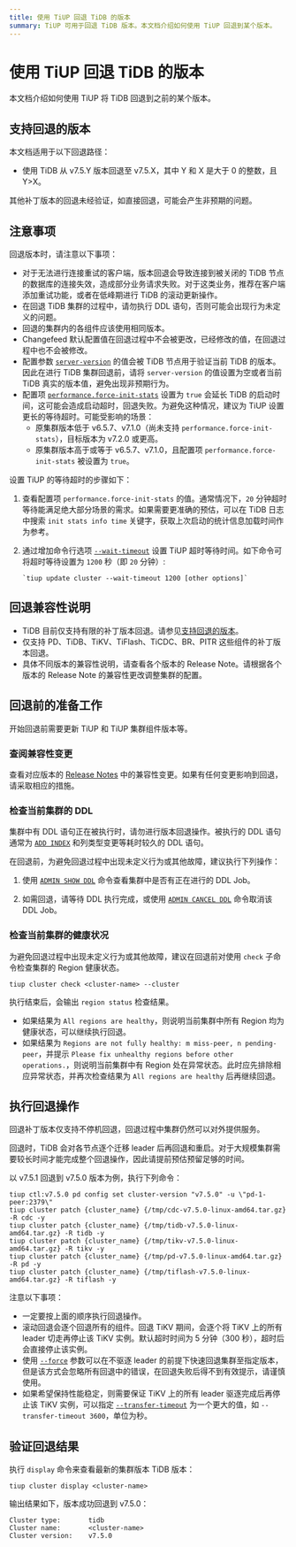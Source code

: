 ```yaml
---
title: 使用 TiUP 回退 TiDB 的版本
summary: TiUP 可用于回退 TiDB 版本。本文档介绍如何使用 TiUP 回退到某个版本。
---
```


# 使用 TiUP 回退 TiDB 的版本

本文档介绍如何使用 TiUP 将 TiDB 回退到之前的某个版本。

## 支持回退的版本

本文档适用于以下回退路径：

- 使用 TiDB 从 v7.5.Y 版本回退至 v7.5.X，其中 Y 和 X 是大于 0 的整数，且 Y>X。

其他补丁版本的回退未经验证，如直接回退，可能会产生非预期的问题。

## 注意事项


回退版本时，请注意以下事项：

- 对于无法进行连接重试的客户端，版本回退会导致连接到被关闭的 TiDB 节点的数据库的连接失效，造成部分业务请求失败。对于这类业务，推荐在客户端添加重试功能，或者在低峰期进行 TiDB 的滚动更新操作。
- 在回退 TiDB 集群的过程中，请勿执行 DDL 语句，否则可能会出现行为未定义的问题。
- 回退的集群内的各组件应该使用相同版本。 
- Changefeed 默认配置值在回退过程中不会被更改，已经修改的值，在回退过程中也不会被修改。
- 配置参数 [`server-version`](/tidb-configuration-file.md#server-version) 的值会被 TiDB 节点用于验证当前 TiDB 的版本。因此在进行 TiDB 集群回退前，请将 `server-version` 的值设置为空或者当前 TiDB 真实的版本值，避免出现非预期行为。
- 配置项 [`performance.force-init-stats`](/tidb-configuration-file.md#force-init-stats-从-v657-和-v710-版本开始引入) 设置为 `true` 会延长 TiDB 的启动时间，这可能会造成启动超时，回退失败。为避免这种情况，建议为 TiUP 设置更长的等待超时。可能受影响的场景：
    - 原集群版本低于 v6.5.7、v7.1.0（尚未支持 `performance.force-init-stats`），目标版本为 v7.2.0 或更高。
    - 原集群版本高于或等于 v6.5.7、v7.1.0，且配置项 `performance.force-init-stats` 被设置为 `true`。

设置 TiUP 的等待超时的步骤如下：

1. 查看配置项 `performance.force-init-stats` 的值。通常情况下，`20` 分钟超时等待能满足绝大部分场景的需求。如果需要更准确的预估，可以在 TiDB 日志中搜索 `init stats info time` 关键字，获取上次启动的统计信息加载时间作为参考。
 
2. 通过增加命令行选项 [`--wait-timeout`](/tiup/tiup-component-dm.md#--wait-timeoutuint默认-120) 设置 TiUP 超时等待时间。如下命令可将超时等待设置为 `1200` 秒（即 `20` 分钟）:
 
    ```shell
    `tiup update cluster --wait-timeout 1200 [other options]`
    ```

## 回退兼容性说明

- TiDB 目前仅支持有限的补丁版本回退。请参见[支持回退的版本](#支持回退的版本)。
- 仅支持 PD、TiDB、TiKV、TiFlash、TiCDC、BR、PITR 这些组件的补丁版本回退。
- 具体不同版本的兼容性说明，请查看各个版本的 Release Note。请根据各个版本的 Release Note 的兼容性更改调整集群的配置。

## 回退前的准备工作

开始回退前需要更新 TiUP 和 TiUP 集群组件版本等。

### 查阅兼容性变更

查看对应版本的 [Release Notes](/releases/release-notes.md) 中的兼容性变更。如果有任何变更影响到回退，请采取相应的措施。

### 检查当前集群的 DDL

集群中有 DDL 语句正在被执行时，请勿进行版本回退操作。被执行的 DDL 语句通常为 [`ADD INDEX`](/sql-statements/sql-statement-add-index.md) 和列类型变更等耗时较久的 DDL 语句。

在回退前，为避免回退过程中出现未定义行为或其他故障，建议执行下列操作：

1. 使用 [`ADMIN SHOW DDL`](/sql-statements/sql-statement-admin-show-ddl.md) 命令查看集群中是否有正在进行的 DDL Job。

2. 如需回退，请等待 DDL 执行完成，或使用 [`ADMIN CANCEL DDL`](/sql-statements/sql-statement-admin-cancel-ddl.md) 命令取消该 DDL Job。

### 检查当前集群的健康状况

为避免回退过程中出现未定义行为或其他故障，建议在回退前对使用 `check` 子命令检查集群的 Region 健康状态。

```shell
tiup cluster check <cluster-name> --cluster
```

执行结束后，会输出 `region status` 检查结果。

- 如果结果为 `All regions are healthy`，则说明当前集群中所有 Region 均为健康状态，可以继续执行回退。
- 如果结果为 `Regions are not fully healthy: m miss-peer, n pending-peer`，并提示 `Please fix unhealthy regions before other operations.`，则说明当前集群中有 Region 处在异常状态。此时应先排除相应异常状态，并再次检查结果为 `All regions are healthy` 后再继续回退。

## 执行回退操作

回退补丁版本仅支持不停机回退，回退过程中集群仍然可以对外提供服务。

回退时，TiDB 会对各节点逐个迁移 leader 后再回退和重启。对于大规模集群需要较长时间才能完成整个回退操作，因此请提前预估预留足够的时间。

以 v7.5.1 回退到 v7.5.0 版本为例，执行下列命令：

```shell
tiup ctl:v7.5.0 pd config set cluster-version "v7.5.0" -u \"pd-1-peer:2379\"
tiup cluster patch {cluster_name} {/tmp/cdc-v7.5.0-linux-amd64.tar.gz} -R cdc -y
tiup cluster patch {cluster_name} {/tmp/tidb-v7.5.0-linux-amd64.tar.gz} -R tidb -y
tiup cluster patch {cluster_name} {/tmp/tikv-v7.5.0-linux-amd64.tar.gz} -R tikv -y
tiup cluster patch {cluster_name} {/tmp/pd-v7.5.0-linux-amd64.tar.gz} -R pd -y
tiup cluster patch {cluster_name} {/tmp/tiflash-v7.5.0-linux-amd64.tar.gz} -R tiflash -y
```

注意以下事项：

- 一定要按上面的顺序执行回退操作。
- 滚动回退会逐个回退所有的组件。回退 TiKV 期间，会逐个将 TiKV 上的所有 leader 切走再停止该 TiKV 实例。默认超时时间为 5 分钟（300 秒），超时后会直接停止该实例。
- 使用 [`--force`](/tiup//tiup-component-cluster-upgrade.md#--force) 参数可以在不驱逐 leader 的前提下快速回退集群至指定版本，但是该方式会忽略所有回退中的错误，在回退失败后得不到有效提示，请谨慎使用。
- 如果希望保持性能稳定，则需要保证 TiKV 上的所有 leader 驱逐完成后再停止该 TiKV 实例，可以指定 [`--transfer-timeout`](/tiup/tiup-component-cluster-reload.md#--transfer-timeoutuint默认-600) 为一个更大的值，如 `--transfer-timeout 3600`，单位为秒。

## 验证回退结果

执行 `display` 命令来查看最新的集群版本 TiDB 版本：

```shell
tiup cluster display <cluster-name>
```

输出结果如下，版本成功回退到 v7.5.0：

```shell
Cluster type:       tidb
Cluster name:       <cluster-name>
Cluster version:    v7.5.0
```
